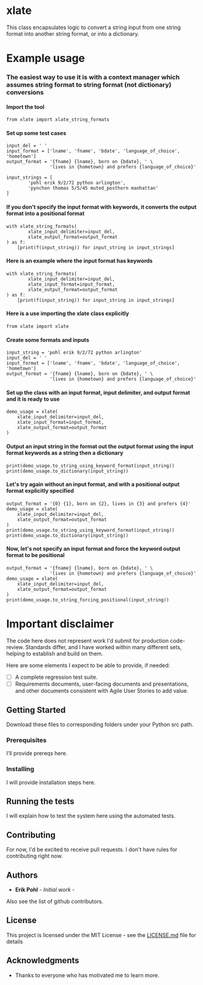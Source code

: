 # xlate


This class encapsulates logic to convert a string input from one string format into another string format, or into a dictionary.


# Example usage

### The easiest way to use it is with a context manager which assumes string format to string format (not dictionary) conversions

#### Import the tool
````
from xlate import xlate_string_formats
````

####  Set up some test cases
````
input_del = ' '
input_format = ['lname', 'fname', 'bdate', 'language_of_choice', 'hometown']
output_format = '{fname} {lname}, born on {bdate}, ' \
                'lives in {hometown} and prefers {language_of_choice}'

input_strings = [
        'pohl erik 9/2/72 python arlington',
        'pynchon thomas 5/5/45 muted_posthorn manhattan'
]
````
#### If you don't specify the input format with keywords, it converts the output format into a positional format
````
with xlate_string_formats(
        xlate_input_delimiter=input_del,
        xlate_output_format=output_format
) as f:
    [print(f(input_string)) for input_string in input_strings]
````

#### Here is an example where the input format has keywords
````
with xlate_string_formats(
        xlate_input_delimiter=input_del,
        xlate_input_format=input_format,
        xlate_output_format=output_format
) as f:
    [print(f(input_string)) for input_string in input_strings]
````

#### Here is a use importing the xlate class explicitly
```
from xlate import xlate
```

#### Create some formats and inputs
````
input_string = 'pohl erik 9/2/72 python arlington'
input_del = ' '
input_format = ['lname', 'fname', 'bdate', 'language_of_choice', 'hometown']
output_format = '{fname} {lname}, born on {bdate}, ' \
                'lives in {hometown} and prefers {language_of_choice}'
````

#### Set up the class with an input format, input delimiter, and output format and it is ready to use
```
demo_usage = xlate(
    xlate_input_delimiter=input_del,
    xlate_input_format=input_format,
    xlate_output_format=output_format
)
```

#### Output an input string in the format out the output format using the input format keywords as a string then a dictionary
````
print(demo_usage.to_string_using_keyword_format(input_string))
print(demo_usage.to_dictionary(input_string))
````

#### Let's try again without an input format, and with a positional output format explicitly specified
````
output_format = '{0} {1}, born on {2}, lives in {3} and prefers {4}'
demo_usage = xlate(
    xlate_input_delimiter=input_del,
    xlate_output_format=output_format
)
print(demo_usage.to_string_using_keyword_format(input_string))
print(demo_usage.to_dictionary(input_string))
````

#### Now, let's not specify an input format and force the keyword output format to be positional
````
output_format = '{fname} {lname}, born on {bdate}, ' \
                'lives in {hometown} and prefers {language_of_choice}'
demo_usage = xlate(
    xlate_input_delimiter=input_del,
    xlate_output_format=output_format
)
print(demo_usage.to_string_forcing_positional(input_string))
````

# Important disclaimer

The code here does not represent work I'd submit for production code-review.  Standards differ, and I have worked within many different
sets, helping to establish and build on them.

Here are some elements I expect to be able to provide, if needed:

- [ ] A complete regression test suite.
- [ ] Requirements documents, user-facing documents and presentations, and other documents consistent with Agile User Stories to add value.

## Getting Started

Download these files to corresponding folders under your Python src path.

### Prerequisites

I'll provide prereqs here.

### Installing

I will provide installation steps here.

## Running the tests

I will explain how to test the system here using the automated tests.

## Contributing

For now, I'd be excited to receive pull requests.  I don't have rules for contributing right now.

## Authors

* **Erik Pohl** - *Initial work* - 

Also see the list of github contributors.

## License

This project is licensed under the MIT License - see the [LICENSE.md](LICENSE.md) file for details

## Acknowledgments

* Thanks to everyone who has motivated me to learn more.
